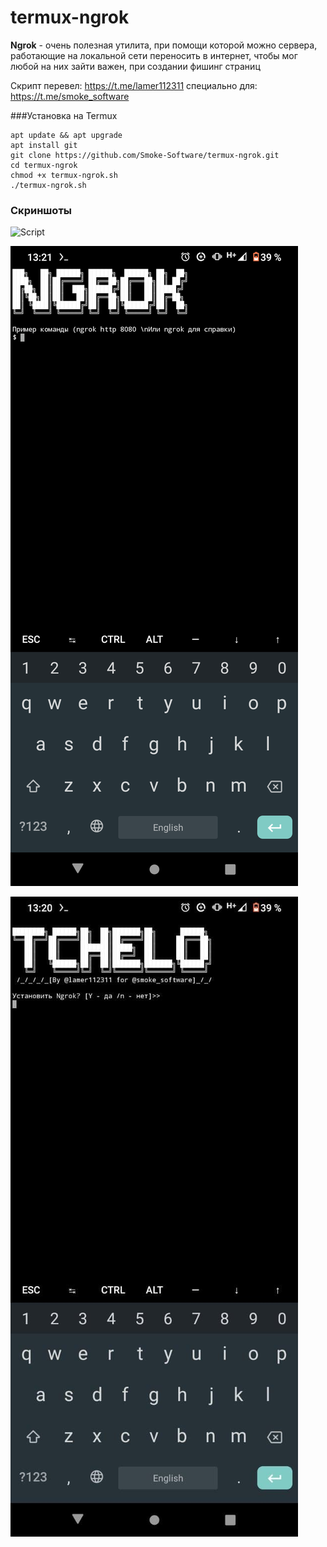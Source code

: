 # termux-ngrok
**Ngrok** - очень полезная утилита, при помощи которой можно сервера, работающие на локальной сети переносить в интернет, чтобы мог любой на них зайти
важен, при создании фишинг страниц

Скрипт перевел: https://t.me/lamer112311 специально для: https://t.me/smoke_software

###Установка на Termux
```
apt update && apt upgrade
apt install git
git clone https://github.com/Smoke-Software/termux-ngrok.git
cd termux-ngrok
chmod +x termux-ngrok.sh
./termux-ngrok.sh
```
### Скриншоты

<p align="centre">
<img src="https://ibb.co/wQrmMbY" alt="Script">
</p>

<p align="centre">
<img src="https://raw.githubusercontent.com/Smoke-Software/termux-ngrok/main/Screenshot_20220128-132114.png" alt="Script">
</p>

<p align="centre">
<img src="https://raw.githubusercontent.com/Smoke-Software/termux-ngrok/main/photo_2022-01-28_13-26-34.jpg" alt="Script">
</p>



